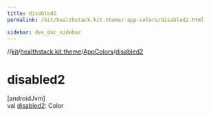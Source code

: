 ```yaml
---
title: disabled2
permalink: /kit/healthstack.kit.theme/-app-colors/disabled2.html

sidebar: dev_doc_sidebar
---
```

//[kit](../../../kit.html)/[healthstack.kit.theme](../index.html)/[AppColors](index.html)/[disabled2](disabled2.html)



# disabled2



[androidJvm]\
val [disabled2](disabled2.html): Color





